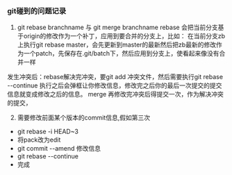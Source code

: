 ### git碰到的问题记录
1. git rebase branchname 与 git merge branchname
rebase 会把当前分支基于origin的修改作为一个补丁，应用到要合并的分支上，比如：
在当前分支zb上执行git rebase master，会先更新到master的最新然后把zb最新的修改作为一个patch，先保存在.git/batch下，然后应用到分支上，使看起来像没有合并一样

发生冲突后：rebase解决完冲突，要git add 冲突文件，然后需要执行git rebase --continue 执行之后会弹框让你修改信息，修改完之后你的最后一次提交的提交信息就变成修改之后的信息。
merge 再修改完冲突后得提交一次，作为解决冲突的提交，

2. 需要修改前面某个版本的commit信息,假如第三次
- git rebase -i HEAD~3
- 将pack改为edit
- git commit --amend 修改信息
- git rebase --continue
- 完成


